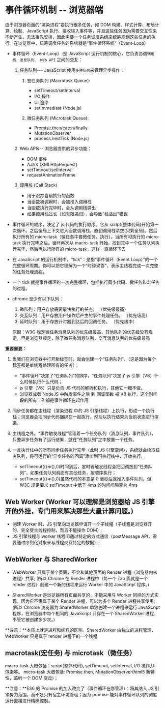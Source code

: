 # 事件循环机制 -- 浏览器端

由于浏览器页面的“渲染进程”要执行很多任务，如 DOM 构建、样式计算、布局计算、绘制、JavaScript 执行、接收输入事件等，并且这些任务因为需要交互性来不断产生，无法事先安排，因此需要一个任务调度系统来统筹规划这些任务的执行。在浏览器中，统筹调度任务的系统就是“事件循环系统”（Event-Loop）

- 事件循环（Event-Loop）:是 JavaScript 运行机制的核心，它负责协调`调用栈、消息队列、 Web API` 之间的交互：

  1. 任务队列--- JavaScript 使用`多种队列`来管理异步操作：

     1. 宏任务队列 (Macrotask Queue):

        - setTimeout/setInterval
        - I/O 操作
        - UI 渲染
        - setImmediate (Node.js)

     2. 微任务队列 (Microtask Queue):

        - Promise.then/catch/finally
        - MutationObserver
        - process.nextTick (Node.js)

  2. Web APIs-- 浏览器提供的异步功能：

     - DOM 事件
     - AJAX (XMLHttpRequest)
     - setTimeout/setInterval
     - requestAnimationFrame

  3. 调用栈 (Call Stack)
     - 用于跟踪当前执行的函数
     - 当函数被调用时，会被推入调用栈
     - 当函数执行完毕时，会从调用栈弹出
     - 如果调用栈过长（如无限递归），会导致"栈溢出"错误

- 事件循环的顺序，决定了 js 代码的执行顺序。它从 script(整体代码)开始第一次循环。之后全局上下文进入函数调用栈，直到调用栈清空(只剩全局)。然后执行所有的 micro-task（微任务中套微任务，执行）。当所有可执行的 micro-task 执行完毕之后。循环再次从 macro-task 开始，找到其中一个任务队列执行完毕，然后再执行所有的 micro-task，这样一直循环下去

* 在 JavaScript 的运行机制中，“tick”：是指“事件循环（Event Loop）”的一个完整循环周期。你可以把它理解为一个"时钟滴答"，表示主线程完成一次完整的任务处理流程。
* 一个 tick 就是事件循环的一次完整循环，包括执行同步代码、微任务和宏任务的过程。

* chrome 至少有以下队列：

  1. 微队列：用户存放需要最快执行的任务。 （优先级最高）
  2. 交互队列：用户存放用户操作后产生的事件处理任务。 （优先级高）
  3. 延时队列：用于存放计时器到达后的回调任务。 （优先级中）

  原因：W3C 规定微任务消息队列的优先级最高，其他队列的优先级没有规定，但是浏览器规定，除了微任务消息队列，交互消息队列的优先级最高

**重要重要：**

1. 当我们在浏览器中打开新标签时，就会创建一个“任务队列”，（这是因为每个标签都是单线程处理所有的任务）；

   - “事件循环”决定了“任务队列”的排序，“任务队列”决定了 js 引擎（V8）什么时候执行什么代码；
   - js 引擎（V8）只是负责 JS 代码的解析和执行，其他它一概不做。
   - 浏览器或者 NodeJS 中触发事件之后 到 回调函数 被 V8 执行，这个时间段的所有工作都是事件循环在起作用

2. 同步任务都在主线程（渲染进程 中的 JS 引擎线程）上执行，形成一个执行栈；浏览器会把同步代码捆绑在一起执行，然后以执行结果为当前状态进行渲染。

3. 主线程之外，“事件触发线程”管理着一个任务队列（消息队列，事件队列），只要异步任务有了运行结果，就在“任务队列”之中放置一个任务。

4. 一旦执行栈中的所有同步任务执行完毕（此时 JS 引擎空闲），系统就会读取任务队列，将可运行的“异步任务的回调”添加到可执行栈中，开始执行。
   - setTimeout(()=>{},0)时间到后，定时器触发线程会把回调放到“任务队列”，如果任务队列前面有其他任务，按顺序执行；
   - setTimeout(()=>{},0)虽然代码的本意是 0 毫秒后就推入事件队列，但 W3C 规定要求 setTimeout 中低于 4ms 的时间间隔算为 4ms

## Web Worker (Worker 可以理解是浏览器给 JS 引擎开的外挂，专门用来解决那些大量计算问题。)

- 创建 Worker 时，JS 引擎向浏览器申请开一个子线程（子线程是浏览器开的，完全受主线程控制，而且不能操作 DOM）;
- JS 引擎线程与 worker 线程间通过特定的方式通信（postMessage API，需要通过序列化对象来与线程交互特定的数据）;

## WebWorker 与 SharedWorker

- WebWorker 只属于某个页面，不会和其他页面的 Render 进程（浏览器内核进程）共享;
  (所以 Chrome 在 Render 进程中（每一个 Tab 页就是一个 render 进程）创建一个新的线程来运行 Worker 中的 JavaScript 程序。)

- SharedWorker 是浏览器所有页面共享的，不能采用与 Worker 同样的方式实现，因为它不隶属于某个 Render 进程，可以为多个 Render 进程共享使用;
  (所以 Chrome 浏览器为 SharedWorker 单独创建一个进程来运行 JavaScript 程序，在浏览器中每个相同的 JavaScript 只存在一个 SharedWorker 进程，不管它被创建多少次。)

**注意：**本质上就是进程和线程的区别。SharedWorker 由独立的进程管理，WebWorker 只是属于 render 进程下的一个线程

## macrotask(宏任务) 与 microtask（微任务）

macro-task 大概包括：script(整体代码), setTimeout, setInterval, I/O 操作,UI 渲染等。
micro-task 大概包括: Promise.then, MutationObserver(html5 新特性，监听一个 DOM 变动)；

**注意：**ES6 的 Promise 的加入改变了（事件循环在哪管理）；将其纳入 JS 引擎势力范围，而不是只有宿主环境管理；因为 promise 能对事件循环队列的调度运行直接进行精确控制。

